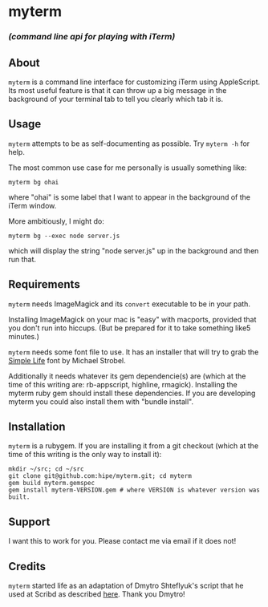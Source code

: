 # myterm

### _(command line api for playing with iTerm)_

## About

`myterm` is a command line interface for customizing iTerm using AppleScript.  Its most useful feature is that it can throw up a big message in the background of your terminal tab to tell you clearly which tab it is.




## Usage

`myterm` attempts to be as self-documenting as possible.  Try `myterm -h` for help.

The most common use case for me personally is usually something like: 

    myterm bg ohai

where "ohai" is some label that I want to appear in the background of the iTerm window.

More ambitiously, I might do:

    myterm bg --exec node server.js

which will display the string "node server.js" up in the background and then run that.




## Requirements

`myterm` needs ImageMagick and its `convert` executable to be in your path.

Installing ImageMagick on your mac is "easy" with macports, provided that you don't run into hiccups.  (But be prepared for it to take something like5 minutes.)

`myterm` needs some font file to use.  It has an installer that will try to grab the [Simple Life](http://www.dafont.com/simple-life.font) font by Michael Strobel.

Additionally it needs whatever its gem dependencie(s) are (which at the time of this writing are: rb-appscript, highline, rmagick).  Installing the myterm ruby gem should install these dependencies.  If you are developing myterm you could also install them with "bundle install".





## Installation

`myterm` is a rubygem.  If you are installing it from a git checkout
(which at the time of this writing is the only way to install it):

    mkdir ~/src; cd ~/src
    git clone git@github.com:hipe/myterm.git; cd myterm
    gem build myterm.gemspec
    gem install myterm-VERSION.gem # where VERSION is whatever version was built.



## Support

I want this to work for you.  Please contact me via email if it does not!




## Credits

`myterm` started life as an adaptation of Dmytro Shteflyuk's script that he used at Scribd as described  [here](http://kpumuk.info/mac-os-x/how-to-show-ssh-host-name-on-the-iterms-background/).  Thank you Dmytro!
